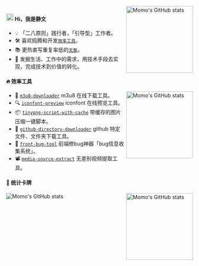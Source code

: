 <img align="right" alt="Momo's GitHub stats" src="http://upyun.luckly-mjw.cn/Assets/github-profile/52.png!/crop/630x600a0a0" height="180px"/>

#### <img src='https://qpluspicture.oss-cn-beijing.aliyuncs.com/6LjjQA/Hi.gif' alt='Hi' width="20"/> Hi，我是静文
- 💡  「二八原则」践行者，「引导型」工作者。
- 🛠  喜欢捣腾和开发[`效率工具`](http://blog.luckly-mjw.cn/tool-show/index.html)。
- 📚  更热衷写重复率低的[`文章`](https://segmentfault.com/u/momo707577045/articles?sort=vote)。
- 🔭  发掘生活、工作中的需求，用技术手段去实现，完成技术到价值的转化。

#### 🔥 效率工具

<img align="right" alt="Momo's GitHub stats" src="http://upyun.luckly-mjw.cn/Assets/github-profile/53.png!/crop/630x600a0a30" height="180px"/>

- 🎥️  [`m3u8-downloader`](https://github.com/Momo707577045/m3u8-downloader) m3u8 在线下载工具。
- 🔍  [`iconfont-preview`](https://github.com/Momo707577045/iconfont-preview) iconfont 在线预览工具。
- 📦  [`tinypng-script-with-cache`](https://github.com/Momo707577045/tinypng-script-with-cache) 带缓存的图片压缩一键脚本。
- 📂  [`github-directory-downloader`](https://github.com/Momo707577045/github-directory-downloader) github 特定文件、文件夹下载工具。
- 🔧  [`front-bug-tool`](https://segmentfault.com/a/1190000017271720) 前端修bug神器「bug信息收集系统」。
- 📽  [`media-source-extract`](https://segmentfault.com/a/1190000025182822) 无差别视频提取工具。

#### 🔰 统计卡牌

<img align="left" alt="Momo's GitHub stats" src="https://github-readme-stats.vercel.app/api?username=Momo707577045&show_icons=true&hide_border=true&cache_seconds=1900&theme=vue-dark"/>

<img align="right" alt="Momo's GitHub stats" src="http://upyun.luckly-mjw.cn/Assets/github-profile/54.png" height="180px"/>

